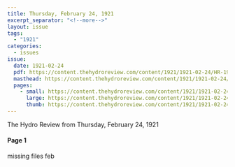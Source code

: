 ```yaml
---
title: Thursday, February 24, 1921
excerpt_separator: "<!--more-->"
layout: issue
tags:
  - "1921"
categories:
  - issues
issue:
  date: 1921-02-24
  pdf: https://content.thehydroreview.com/content/1921/1921-02-24/HR-1921-02-24.pdf
  masthead: https://content.thehydroreview.com/content/1921/1921-02-24/masthead/HR-1921-02-24.jpg
  pages:
    - small: https://content.thehydroreview.com/content/1921/1921-02-24/small/HR-1921-02-24-01.jpg
      large: https://content.thehydroreview.com/content/1921/1921-02-24/large/HR-1921-02-24-01.jpg
      thumb: https://content.thehydroreview.com/content/1921/1921-02-24/thumbnails/HR-1921-02-24-01.jpg
---
```


The Hydro Review from Thursday, February 24, 1921

<!--more-->

<h4>Page 1</h4>
<p>missing files feb </p></p>
